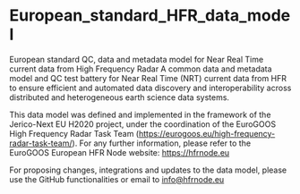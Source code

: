 # European_standard_HFR_data_model
European standard QC, data and metadata model for Near Real Time current data from High Frequency Radar
A common data and metadata model and QC test battery for Near Real Time (NRT) current data from HFR to ensure efficient and automated data discovery and interoperability across distributed and heterogeneous earth science data systems.

This data model was defined and implemented in the framework of the Jerico-Next EU H2020 project, under the coordination of the EuroGOOS High Frequency Radar Task Team (https://eurogoos.eu/high-frequency-radar-task-team/).
For any further information, please refer to the EuroGOOS European HFR Node website: https://hfrnode.eu

For proposing changes, integrations and updates to the data model, please use the GitHub functionalities or email to info@hfrnode.eu

